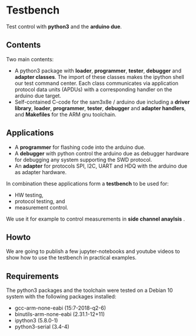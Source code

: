 # Testbench
Test control with **python3** and the **arduino due**.

## Contents
Two main contents:
- A python3 package with **loader**, **programmer**, **tester**, **debugger** and **adapter classes**. The import of these classes makes the ipython shell our test command center. Each class communicates via application protocol data units (APDUs) with a corresponding handler on the arduino due target. 
- Self-contained C-code for the sam3x8e / arduino due including a **driver library**, **loader**, **programmer**, **tester**, **debugger** and **adapter handlers**, and **Makefiles** for the ARM gnu toolchain.

## Applications
- A **programmer** for flashing code into the arduino due. 
- A **debugger** with python control the arduino due as debugger hardware
  for debugging any system supporting the SWD protocol.
- An **adapter** for protocols SPI, I2C, UART and HDQ with
  the arduino due as adapter hardware.

In combination these applications form a **testbench** to be used for:
  - HW testing,
  - protocol testing, and
  - measurement control.
 
 We use it for example to control measurements in **side channel anaylsis** .
 
 ## Howto
 We are going to publish a few jupyter-notebooks and youtube videos to show how to use the testbench in practical examples.
 
 ## Requirements
 The python3 packages and the toolchain were tested on a Debian 10 system with the following packages installed:
  - gcc-arm-none-eabi (15:7-2018-q2-6)
  - binutils-arm-none-eabi (2.31.1-12+11)
  - ipython3 (5.8.0-1)
  - python3-serial (3.4-4)
  
